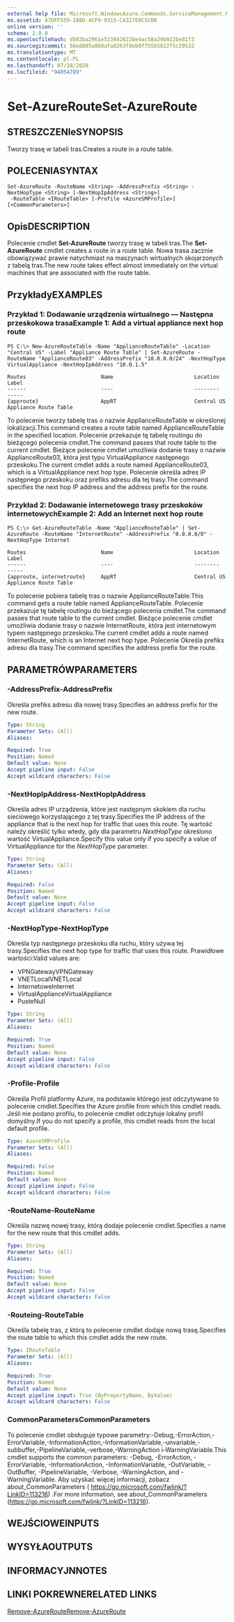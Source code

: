 ```yaml
---
external help file: Microsoft.WindowsAzure.Commands.ServiceManagement.Network.dll-Help.xml
ms.assetid: A7DFF559-188D-4CF9-9315-CA327E0C5C0B
online version: ''
schema: 2.0.0
ms.openlocfilehash: d502ba2961e5238426228e4ac58a29b922be81f3
ms.sourcegitcommit: 56ed085a868afa8263f8eb0f755b5822f5c29532
ms.translationtype: MT
ms.contentlocale: pl-PL
ms.lasthandoff: 07/18/2020
ms.locfileid: "94054789"
---
```

# <span data-ttu-id="66b2b-101">Set-AzureRoute</span><span class="sxs-lookup"><span data-stu-id="66b2b-101">Set-AzureRoute</span></span>

## <span data-ttu-id="66b2b-102">STRESZCZENIe</span><span class="sxs-lookup"><span data-stu-id="66b2b-102">SYNOPSIS</span></span>
<span data-ttu-id="66b2b-103">Tworzy trasę w tabeli tras.</span><span class="sxs-lookup"><span data-stu-id="66b2b-103">Creates a route in a route table.</span></span>

## <span data-ttu-id="66b2b-104">POLECENIA</span><span class="sxs-lookup"><span data-stu-id="66b2b-104">SYNTAX</span></span>

```
Set-AzureRoute -RouteName <String> -AddressPrefix <String> -NextHopType <String> [-NextHopIpAddress <String>]
 -RouteTable <IRouteTable> [-Profile <AzureSMProfile>] [<CommonParameters>]
```

## <span data-ttu-id="66b2b-105">Opis</span><span class="sxs-lookup"><span data-stu-id="66b2b-105">DESCRIPTION</span></span>
<span data-ttu-id="66b2b-106">Polecenie cmdlet **Set-AzureRoute** tworzy trasę w tabeli tras.</span><span class="sxs-lookup"><span data-stu-id="66b2b-106">The **Set-AzureRoute** cmdlet creates a route in a route table.</span></span>
<span data-ttu-id="66b2b-107">Nowa trasa zacznie obowiązywać prawie natychmiast na maszynach wirtualnych skojarzonych z tabelą tras.</span><span class="sxs-lookup"><span data-stu-id="66b2b-107">The new route takes effect almost immediately on the virtual machines that are associated with the route table.</span></span>

## <span data-ttu-id="66b2b-108">Przykłady</span><span class="sxs-lookup"><span data-stu-id="66b2b-108">EXAMPLES</span></span>

### <span data-ttu-id="66b2b-109">Przykład 1: Dodawanie urządzenia wirtualnego — Następna przeskokowa trasa</span><span class="sxs-lookup"><span data-stu-id="66b2b-109">Example 1: Add a virtual appliance next hop route</span></span>
```
PS C:\> New-AzureRouteTable -Name "ApplianceRouteTable" -Location "Central US" -Label "Appliance Route Table" | Set-AzureRoute -RouteName "ApplianceRoute03" -AddressPrefix "10.0.0.0/24" -NextHopType VirtualAppliance -NextHopIpAddress "10.0.1.5"

Routes                        Name                          Location                      Label
------                        ----                          --------                      -----
{approute}                    AppRT                         Central US                    Appliance Route Table
```

<span data-ttu-id="66b2b-110">To polecenie tworzy tabelę tras o nazwie ApplianceRouteTable w określonej lokalizacji.</span><span class="sxs-lookup"><span data-stu-id="66b2b-110">This command creates a route table named ApplianceRouteTable in the specified location.</span></span>
<span data-ttu-id="66b2b-111">Polecenie przekazuje tę tabelę routingu do bieżącego polecenia cmdlet.</span><span class="sxs-lookup"><span data-stu-id="66b2b-111">The command passes that route table to the current cmdlet.</span></span>
<span data-ttu-id="66b2b-112">Bieżące polecenie cmdlet umożliwia dodanie trasy o nazwie ApplianceRoute03, która jest typu VirtualAppliance następnego przeskoku.</span><span class="sxs-lookup"><span data-stu-id="66b2b-112">The current cmdlet adds a route named ApplianceRoute03, which is a VirtualAppliance next hop type.</span></span>
<span data-ttu-id="66b2b-113">Polecenie określa adres IP następnego przeskoku oraz prefiks adresu dla tej trasy.</span><span class="sxs-lookup"><span data-stu-id="66b2b-113">The command specifies the next hop IP address and the address prefix for the route.</span></span>

### <span data-ttu-id="66b2b-114">Przykład 2: Dodawanie internetowego trasy przeskoków internetowych</span><span class="sxs-lookup"><span data-stu-id="66b2b-114">Example 2: Add an Internet next hop route</span></span>
```
PS C:\> Get-AzureRouteTable -Name "ApplianceRouteTable" | Set-AzureRoute -RouteName "InternetRoute" -AddressPrefix "0.0.0.0/0" -NextHopType Internet

Routes                        Name                          Location                      Label
------                        ----                          --------                      -----
{approute, internetroute}     AppRT                         Central US                    Appliance Route Table
```

<span data-ttu-id="66b2b-115">To polecenie pobiera tabelę tras o nazwie ApplianceRouteTable.</span><span class="sxs-lookup"><span data-stu-id="66b2b-115">This command gets a route table named ApplianceRouteTable.</span></span>
<span data-ttu-id="66b2b-116">Polecenie przekazuje tę tabelę routingu do bieżącego polecenia cmdlet.</span><span class="sxs-lookup"><span data-stu-id="66b2b-116">The command passes that route table to the current cmdlet.</span></span>
<span data-ttu-id="66b2b-117">Bieżące polecenie cmdlet umożliwia dodanie trasy o nazwie InternetRoute, która jest internetowym typem następnego przeskoku.</span><span class="sxs-lookup"><span data-stu-id="66b2b-117">The current cmdlet adds a route named InternetRoute, which is an Internet next hop type.</span></span>
<span data-ttu-id="66b2b-118">Polecenie Określa prefiks adresu dla trasy.</span><span class="sxs-lookup"><span data-stu-id="66b2b-118">The command specifies the address prefix for the route.</span></span>

## <span data-ttu-id="66b2b-119">PARAMETRÓW</span><span class="sxs-lookup"><span data-stu-id="66b2b-119">PARAMETERS</span></span>

### <span data-ttu-id="66b2b-120">-AddressPrefix</span><span class="sxs-lookup"><span data-stu-id="66b2b-120">-AddressPrefix</span></span>
<span data-ttu-id="66b2b-121">Określa prefiks adresu dla nowej trasy.</span><span class="sxs-lookup"><span data-stu-id="66b2b-121">Specifies an address prefix for the new route.</span></span>

```yaml
Type: String
Parameter Sets: (All)
Aliases: 

Required: True
Position: Named
Default value: None
Accept pipeline input: False
Accept wildcard characters: False
```

### <span data-ttu-id="66b2b-122">-NextHopIpAddress</span><span class="sxs-lookup"><span data-stu-id="66b2b-122">-NextHopIpAddress</span></span>
<span data-ttu-id="66b2b-123">Określa adres IP urządzenia, które jest następnym skokiem dla ruchu sieciowego korzystającego z tej trasy.</span><span class="sxs-lookup"><span data-stu-id="66b2b-123">Specifies the IP address of the appliance that is the next hop for traffic that uses this route.</span></span>
<span data-ttu-id="66b2b-124">Tę wartość należy określić tylko wtedy, gdy dla parametru *NextHopType* określono wartość VirtualAppliance.</span><span class="sxs-lookup"><span data-stu-id="66b2b-124">Specify this value only if you specify a value of VirtualAppliance for the *NextHopType* parameter.</span></span>

```yaml
Type: String
Parameter Sets: (All)
Aliases: 

Required: False
Position: Named
Default value: None
Accept pipeline input: False
Accept wildcard characters: False
```

### <span data-ttu-id="66b2b-125">-NextHopType</span><span class="sxs-lookup"><span data-stu-id="66b2b-125">-NextHopType</span></span>
<span data-ttu-id="66b2b-126">Określa typ następnego przeskoku dla ruchu, który używa tej trasy.</span><span class="sxs-lookup"><span data-stu-id="66b2b-126">Specifies the next hop type for traffic that uses this route.</span></span>
<span data-ttu-id="66b2b-127">Prawidłowe wartości:</span><span class="sxs-lookup"><span data-stu-id="66b2b-127">Valid values are:</span></span> 

- <span data-ttu-id="66b2b-128">VPNGateway</span><span class="sxs-lookup"><span data-stu-id="66b2b-128">VPNGateway</span></span>
- <span data-ttu-id="66b2b-129">VNETLocal</span><span class="sxs-lookup"><span data-stu-id="66b2b-129">VNETLocal</span></span>
- <span data-ttu-id="66b2b-130">Internetowe</span><span class="sxs-lookup"><span data-stu-id="66b2b-130">Internet</span></span>
- <span data-ttu-id="66b2b-131">VirtualAppliance</span><span class="sxs-lookup"><span data-stu-id="66b2b-131">VirtualAppliance</span></span>
- <span data-ttu-id="66b2b-132">Puste</span><span class="sxs-lookup"><span data-stu-id="66b2b-132">Null</span></span>

```yaml
Type: String
Parameter Sets: (All)
Aliases: 

Required: True
Position: Named
Default value: None
Accept pipeline input: False
Accept wildcard characters: False
```

### <span data-ttu-id="66b2b-133">-Profile</span><span class="sxs-lookup"><span data-stu-id="66b2b-133">-Profile</span></span>
<span data-ttu-id="66b2b-134">Określa Profil platformy Azure, na podstawie którego jest odczytywane to polecenie cmdlet.</span><span class="sxs-lookup"><span data-stu-id="66b2b-134">Specifies the Azure profile from which this cmdlet reads.</span></span> <span data-ttu-id="66b2b-135">Jeśli nie podano profilu, to polecenie cmdlet odczytuje lokalny profil domyślny.</span><span class="sxs-lookup"><span data-stu-id="66b2b-135">If you do not specify a profile, this cmdlet reads from the local default profile.</span></span>

```yaml
Type: AzureSMProfile
Parameter Sets: (All)
Aliases: 

Required: False
Position: Named
Default value: None
Accept pipeline input: False
Accept wildcard characters: False
```

### <span data-ttu-id="66b2b-136">-RouteName</span><span class="sxs-lookup"><span data-stu-id="66b2b-136">-RouteName</span></span>
<span data-ttu-id="66b2b-137">Określa nazwę nowej trasy, którą dodaje polecenie cmdlet.</span><span class="sxs-lookup"><span data-stu-id="66b2b-137">Specifies a name for the new route that this cmdlet adds.</span></span>

```yaml
Type: String
Parameter Sets: (All)
Aliases: 

Required: True
Position: Named
Default value: None
Accept pipeline input: False
Accept wildcard characters: False
```

### <span data-ttu-id="66b2b-138">-Routeing</span><span class="sxs-lookup"><span data-stu-id="66b2b-138">-RouteTable</span></span>
<span data-ttu-id="66b2b-139">Określa tabelę tras, z którą to polecenie cmdlet dodaje nową trasę.</span><span class="sxs-lookup"><span data-stu-id="66b2b-139">Specifies the route table to which this cmdlet adds the new route.</span></span>

```yaml
Type: IRouteTable
Parameter Sets: (All)
Aliases: 

Required: True
Position: Named
Default value: None
Accept pipeline input: True (ByPropertyName, ByValue)
Accept wildcard characters: False
```

### <span data-ttu-id="66b2b-140">CommonParameters</span><span class="sxs-lookup"><span data-stu-id="66b2b-140">CommonParameters</span></span>
<span data-ttu-id="66b2b-141">To polecenie cmdlet obsługuje typowe parametry:-Debug,-ErrorAction,-ErrorVariable,-InformationAction,-InformationVariable,-unvariable,-subbuffer,-PipelineVariable,-verbose,-WarningAction i-WarningVariable.</span><span class="sxs-lookup"><span data-stu-id="66b2b-141">This cmdlet supports the common parameters: -Debug, -ErrorAction, -ErrorVariable, -InformationAction, -InformationVariable, -OutVariable, -OutBuffer, -PipelineVariable, -Verbose, -WarningAction, and -WarningVariable.</span></span> <span data-ttu-id="66b2b-142">Aby uzyskać więcej informacji, zobacz about_CommonParameters ( https://go.microsoft.com/fwlink/?LinkID=113216) .</span><span class="sxs-lookup"><span data-stu-id="66b2b-142">For more information, see about_CommonParameters (https://go.microsoft.com/fwlink/?LinkID=113216).</span></span>

## <span data-ttu-id="66b2b-143">WEJŚCIOWE</span><span class="sxs-lookup"><span data-stu-id="66b2b-143">INPUTS</span></span>

## <span data-ttu-id="66b2b-144">WYSYŁA</span><span class="sxs-lookup"><span data-stu-id="66b2b-144">OUTPUTS</span></span>

## <span data-ttu-id="66b2b-145">INFORMACYJN</span><span class="sxs-lookup"><span data-stu-id="66b2b-145">NOTES</span></span>

## <span data-ttu-id="66b2b-146">LINKI POKREWNE</span><span class="sxs-lookup"><span data-stu-id="66b2b-146">RELATED LINKS</span></span>

[<span data-ttu-id="66b2b-147">Remove-AzureRoute</span><span class="sxs-lookup"><span data-stu-id="66b2b-147">Remove-AzureRoute</span></span>](./Remove-AzureRoute.md)


